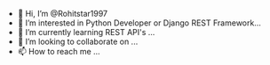 - 👋 Hi, I’m @Rohitstar1997
- 👀 I’m interested in Python Developer or Django REST Framework...
- 🌱 I’m currently learning REST API's ...
- 💞️ I’m looking to collaborate on ...
- 📫 How to reach me ...

<!---
Rohitstar1997/Rohitstar1997 is a ✨ special ✨ repository because its `README.md` (this file) appears on your GitHub profile.
You can click the Preview link to take a look at your changes.
--->

